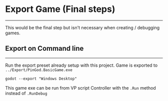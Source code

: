 # Export Game (Final steps)
---

This would be the final step but isn't necessary when creating / debugging games.

## Export on Command line
---

Run the export preset already setup with this project. Game is exported to `../Export/PinGod.BasicGame.exe`

`godot --export "Windows Desktop"`

This game exe can be run from VP script Controller with the `.Run` method instead of `.RunDebug`

